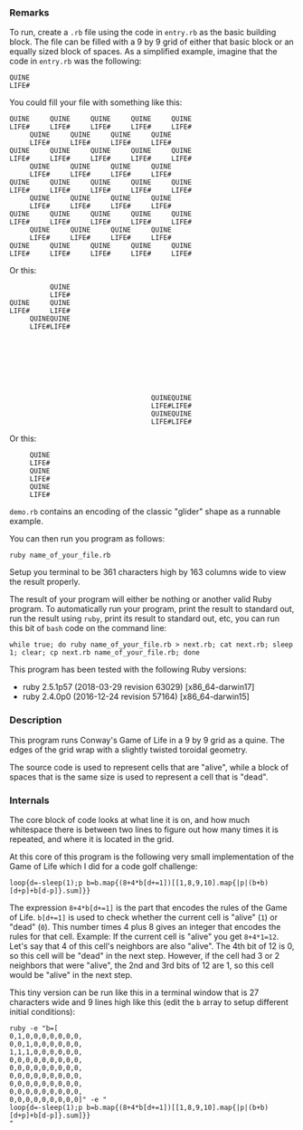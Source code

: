 ### Remarks

To run, create a `.rb` file using the code in `entry.rb` as the basic building block. The file can be filled with a 9 by 9 grid of either that basic block or an equally sized block of spaces. As a simplified example, imagine that the code in `entry.rb` was the following:

```
QUINE
LIFE#
```

You could fill your file with something like this:

```
QUINE     QUINE     QUINE     QUINE     QUINE
LIFE#     LIFE#     LIFE#     LIFE#     LIFE#
     QUINE     QUINE     QUINE     QUINE
     LIFE#     LIFE#     LIFE#     LIFE#
QUINE     QUINE     QUINE     QUINE     QUINE
LIFE#     LIFE#     LIFE#     LIFE#     LIFE#
     QUINE     QUINE     QUINE     QUINE
     LIFE#     LIFE#     LIFE#     LIFE#
QUINE     QUINE     QUINE     QUINE     QUINE
LIFE#     LIFE#     LIFE#     LIFE#     LIFE#
     QUINE     QUINE     QUINE     QUINE
     LIFE#     LIFE#     LIFE#     LIFE#
QUINE     QUINE     QUINE     QUINE     QUINE
LIFE#     LIFE#     LIFE#     LIFE#     LIFE#
     QUINE     QUINE     QUINE     QUINE
     LIFE#     LIFE#     LIFE#     LIFE#
QUINE     QUINE     QUINE     QUINE     QUINE
LIFE#     LIFE#     LIFE#     LIFE#     LIFE#
```

Or this:

```
          QUINE
          LIFE#
QUINE     QUINE
LIFE#     LIFE#
     QUINEQUINE
     LIFE#LIFE#








                                   QUINEQUINE
                                   LIFE#LIFE#
                                   QUINEQUINE
                                   LIFE#LIFE#
```

Or this:

```
     QUINE
     LIFE#
     QUINE
     LIFE#
     QUINE
     LIFE#
```

`demo.rb` contains an encoding of the classic "glider" shape as a runnable example.

You can then run you program as follows:

```
ruby name_of_your_file.rb
```

Setup you terminal to be 361 characters high by 163 columns wide to view the result properly.

The result of your program will either be nothing or another valid Ruby program. To automatically run your program, print the result to standard out, run the result using `ruby`, print its result to standard out, etc, you can run this bit of `bash` code on the command line:

```
while true; do ruby name_of_your_file.rb > next.rb; cat next.rb; sleep 1; clear; cp next.rb name_of_your_file.rb; done
```

This program has been tested with the following Ruby versions:

* ruby 2.5.1p57 (2018-03-29 revision 63029) [x86_64-darwin17]
* ruby 2.4.0p0 (2016-12-24 revision 57164) [x86_64-darwin15]


### Description

This program runs Conway's Game of Life in a 9 by 9 grid as a quine. The edges of the grid wrap with a slightly twisted toroidal geometry.

The source code is used to represent cells that are "alive", while a block of spaces that is the same size is used to represent a cell that is "dead".

### Internals

The core block of code looks at what line it is on, and how much whitespace there is between two lines to figure out how many times it is repeated, and where it is located in the grid.

At this core of this program is the following very small implementation of the Game of Life which I did for a code golf challenge:

```
loop{d=-sleep(1);p b=b.map{(8+4*b[d+=1])[[1,8,9,10].map{|p|(b+b)[d+p]+b[d-p]}.sum]}}
```

The expression `8+4*b[d+=1]` is the part that encodes the rules of the Game of Life. `b[d+=1]` is used to check whether the current cell is "alive" (`1`) or "dead" (`0`). This number times 4 plus 8 gives an integer that encodes the rules for that cell. Example: If the current cell is "alive" you get `8+4*1=12`. Let's say that 4 of this cell's neighbors are also "alive". The 4th bit of 12 is 0, so this cell will be "dead" in the next step. However, if the cell had 3 or 2 neighbors that were "alive", the 2nd and 3rd bits of 12 are 1, so this cell would be "alive" in the next step.

This tiny version can be run like this in a terminal window that is 27 characters wide and 9 lines high like this (edit the `b` array to setup different initial conditions):

```
ruby -e "b=[
0,1,0,0,0,0,0,0,0,
0,0,1,0,0,0,0,0,0,
1,1,1,0,0,0,0,0,0,
0,0,0,0,0,0,0,0,0,
0,0,0,0,0,0,0,0,0,
0,0,0,0,0,0,0,0,0,
0,0,0,0,0,0,0,0,0,
0,0,0,0,0,0,0,0,0,
0,0,0,0,0,0,0,0,0]" -e "
loop{d=-sleep(1);p b=b.map{(8+4*b[d+=1])[[1,8,9,10].map{|p|(b+b)[d+p]+b[d-p]}.sum]}}
"
```

